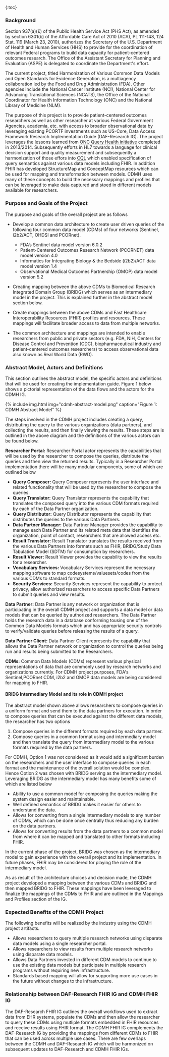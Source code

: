 <!-- TOC  the css styling for this is \pages\assets\css\project.css under 'markdown-toc'-->

{:toc}

<!-- end TOC -->



###  Background

Section 937(a)(£) of the Public Health Service Act (PHS Act), as amended by section 6301(b) of the Affordable Care Act of 2010 (ACA), PL 111-148, 124 Stat. 119 (March 23, 2010), authorizes the Secretary of the U.S. Department of Health and Human Services (HHS) to provide for the coordination of relevant Federal programs to build data capacity for patient-centered outcomes research. The Office of the Assistant Secretary for Planning and Evaluation (ASPE) is delegated to coordinate the Department's effort.

The current project, titled Harmonization of Various Common Data Models and Open Standards for Evidence Generation, is a multiagency collaboration led by the Food and Drug Administration (FDA). Other agencies include the National Cancer Institute (NCI), National Center for Advancing Translational Sciences (NCATS), the Office of the National Coordinator for Health Information Technology (ONC) and the National Library of Medicine (NLM).

The purpose of this project is to provide patient-centered outcomes researchers as well as other researcher at various Federal Government Agencies, academia, etc. with access to broader observational data by leveraging existing PCORTF investments such as US-Core, Data Access Framework Research Implementation Guide (DAF-Research IG). The project leverages the lessons learned from [ONC Query Health initiative](https://www.ncbi.nlm.nih.gov/pubmed/24699371) completed in 2013/2014. Subsequently efforts in HL7 towards a language for clinical decision support and quality measurement and subsequently a harmonization of those effors into [CQL](https://cql.hl7.org/) which enabled specification of query semantics against various data models including FHIR. In addition FHIR has developed StructureMap and ConceptMap resources which can be used for mapping and transformation between models. CDMH uses many of these concepts to build the necessary mappings and profiles that can be leveraged to make data captured and stoed in different models available for researchers.

###  Purpose and Goals of the Project 

The purpose and goals of the overall project are as follows

* Develop a common data architecture to create user driven queries of the following four common data model (CDMs) of four networks (Sentinel, i2b2/ACT, OHDSI and PCORnet).

	- FDA’s Sentinel data model version 6.0.2
	- Patient-Centered Outcomes Research Network (PCORNET) data model version 4.0
	- Informatics for Integrating Biology & the Bedside (i2b2)/ACT data model version 1.4
	- Observational Medical Outcomes Partnership (OMOP) data model version 5.2

* Creating mapping between the above CDMs to Biomedical Research Integrated Domain Group (BRIDG) which serves as an intermediary model in the project. This is explained further in the abstract model section below.
* Create mappings between the above CDMs and Fast Healthcare Interoperability Resources (FHIR) profiles and resources. These mappings will facilitate broader access to data from multiple networks.
* The common architecture and mappings are intended to enable researchers from public and private sectors (e.g. FDA, NIH, Centers for Disease Control and Prevention (CDC), biopharmaceutical industry and patient-centered outcomes researchers) to access observational data also known as Real World Data (RWD).

### Abstract Model, Actors and Definitions

This section outlines the abstract model, the specific actors and definitions that will be used for creating the implementation guide. Figure 1 below shows a pictorial representation of the data flows and the actors for the CDMH IG.

{% include img.html img="cdmh-abstract-model.png" caption="Figure 1: CDMH Abstract Model" %}

The steps involved in the CDMH project includes creating a query, distributing the query to the various organizations (data partners), and collecting the results, and then finally viewing the results. These steps are is outlined in the above diagram and the definitions of the various actors can be found below.

**Researcher Portal:** Researcher Portal actor represents the capabilities that will be used by the researcher to compose the queries, distribute the queries and then view the returned results. Typically in a Researcher Portal implementation there will be many modular components, some of which are outlined below

- **Query Composer:** Query Composer represents the user interface and related functionality that will be used by the researcher to compose the queries. 
- **Query Translator:** Query Translator represents the capability that translates the composed query into the various CDM formats required by each of the Data Partner organization.
- **Query Distributor:** Query Distributor represents the capability that distributes the queries to the various Data Partners.
- **Data Partner Manager:** Data Partner Manager provides the capability to manage each Data Partner and its related meta data that identifies the organization, point of contact, researchers that are allowed access etc.
- **Result Translator:** Result Translator translates the results received from the various Data Partners into formats such as FHIR, BRIDG/Study Data Tabulation Model (SDTM) for consumption by researchers.
- **Result Viewer:** Result Viewer provides the capability to view the results for a researcher. 
- **Vocabulary Services:** Vocabulary Services represent the necessary mapping software to map codesystems/valuesets/codes from the various CDMs to standard formats.
- **Security Services:** Security Services represent the capability to protect privacy, allow authorized researchers to access specific Data Partners to submit queries and view results. 
	
**Data Partner:** Data Partner is any network or organization that is participating in the overall CDMH project and supports a data model or data models that can be queried by authorized researchers. The Data Partner holds the research data in a database conforming tousing one of the Common Data Models formats which and has appropriate security controls to verify/validate queries before releasing the results of a query.

**Data Partner Client:** Data Partner Client represents the capability that allows the Data Partner network or organization to control the queries being run and results being submitted to the Researchers. 

**CDMs:** Common Data Models (CDMs) represent various physical representations of data that are commonly used by research networks and organizations currently. For CDMH project purposes, FDA's Sentinel,PCORnet CDM, i2b2 and OMOP data models are being considered for mapping to FHIR.  

####  BRIDG Intermediary Model and its role in CDMH project

The abstract model shown above allows researchers to compose queries in a uniform format and send them to the data partners for execution. In order to compose queries that can be executed against the different data models, the researcher has two options 
1. Compose queries in the different formats required by each data partner.
2. Compose queries in a common format using and intermediary model and then translate the query from intermediary model to the various formats required by the data partners. 

For CDMH, Option 1 was not considered as it would add a significant burden on the researchers and the user interface to compose queries in each format and the maintenance of the overall solution would be complex. Hence Option 2 was chosen with BRIDG serving as the intermediary model. 
Leveraging BRIDG as the intermediary model has many benefits some of which are listed below
* Ability to use a common model for composing the queries making the system design easier and maintainable.
* Well defined semantics of BRIDG makes it easier for others to understand the data.
* Allows for converting from a single intermediary models to any number of CDMs, which can be done once centrally thus reducing any burden on the data partners. 
* Allows for converting results from the data partners to a common model from where it can be mapped and translated to other formats including FHIR.

In the current phase of the project, BRIDG was chosen as the intermediary model to gain experience with the overall project and its implementation. In future phases, FHIR may be considered for playing the role of the intermediary model.

As as result of the architecture choices and decision made, the CDMH project developed a mapping between the various CDMs and BRIDG and then mapped BRIDG to FHIR. These mappings have been leveraged to finalize the mappings of the CDMs to FHIR and are outlined in the Mappings and Profiles section of the IG.


###  Expected Benefits of the CDMH Project

The following benefits will be realized by the industry using the CDMH project artifacts.

* Allows researchers to query multiple research networks using disparate data models using a single researcher portal.
* Allows researchers to view results from multiple research networks using disparate data models. 
* Allows Data Partners invested in different CDM models to continue to use the existing data models but participate in multiple research programs without requiring new infrastructure.
* Standards based mapping will allow for supporting more use cases in the future without changes to the infrastructure. 

###  Relationship between DAF-Research FHIR IG and CDMH FHIR IG

The DAF-Research FHIR IG outlines the overall workflows used to extract data from EHR systems, populate the CDMs and then allow the researcher to query these CDMs using mutliple formats embedded in FHIR resources and receive results using FHIR format. The CDMH FHIR IG complements the DAF-Research IG by providing the mappings from different CDMs to FHIR that can be used across multiple use cases. There are few overlaps between the CDMH and DAF-Research IG which will be harmonized on subsequent updates to DAF-Research and CDMH FHIR IGs. 


